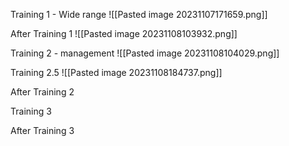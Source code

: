 Training 1 - Wide range
![[Pasted image 20231107171659.png]]

After Training 1
![[Pasted image 20231108103932.png]]



Training 2 - management
![[Pasted image 20231108104029.png]]

Training 2.5
![[Pasted image 20231108184737.png]]


After Training 2 


Training 3

After Training 3